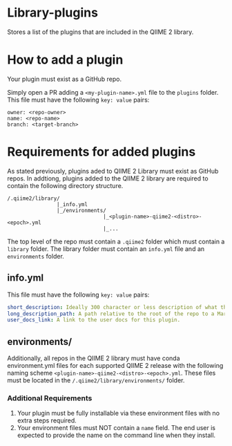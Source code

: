 # Library-plugins
Stores a list of the plugins that are included in the QIIME 2 library.

# How to add a plugin
Your plugin must exist as a GitHub repo.

Simply open a PR adding a `<my-plugin-name>.yml` file to the `plugins` folder. This file must have the following `key: value` pairs:

```
owner: <repo-owner>
name: <repo-name>
branch: <target-branch>
```

# Requirements for added plugins

As stated previously, plugins aded to QIIME 2 Library must exist as GitHub repos. In addtiong, plugins added to the QIIME 2 library are required to contain the following directory structure.

```
/.qiime2/library/
                |_info.yml
                |_/environments/
                               |_<plugin-name>-qiime2-<distro>-<epoch>.yml
                               |_...
```

The top level of the repo must contain a `.qiime2` folder which must contain a `library` folder. The library folder must contain an `info.yml` file and an `environments` folder.

## info.yml

This file must have the following `key: value` pairs:

```yaml
short_description: Ideally 300 character or less description of what the plugin is and does.
long_description_path: A path relative to the root of the repo to a MarkDown formatted file describing the plugin in more depth. This can simply be the repo's README if you want, or you can write your own new MarkDown file specifically for library and put it in the `.qiime2/library` folder or anywhere else in the repo.
user_docs_link: A link to the user docs for this plugin.
```

## environments/

Additionally, all repos in the QIIME 2 library must have conda environment.yml files for each supported QIIME 2 release with the following naming scheme `<plugin-name>-qiime2-<distro>-<epoch>.yml`. These files must be located in the `/.qiime2/library/environments/` folder.

### Additional Requirements

1. Your plugin must be fully installable via these environment files with no extra steps required.
2. Your environment files must NOT contain a `name` field. The end user is expected to provide the name on the command line when they install.
